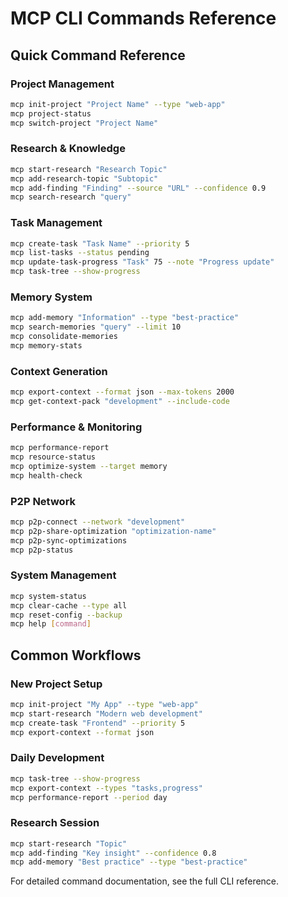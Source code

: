 # MCP CLI Commands Reference

## Quick Command Reference

### Project Management
```bash
mcp init-project "Project Name" --type "web-app"
mcp project-status
mcp switch-project "Project Name"
```

### Research & Knowledge
```bash
mcp start-research "Research Topic"
mcp add-research-topic "Subtopic"
mcp add-finding "Finding" --source "URL" --confidence 0.9
mcp search-research "query"
```

### Task Management
```bash
mcp create-task "Task Name" --priority 5
mcp list-tasks --status pending
mcp update-task-progress "Task" 75 --note "Progress update"
mcp task-tree --show-progress
```

### Memory System
```bash
mcp add-memory "Information" --type "best-practice"
mcp search-memories "query" --limit 10
mcp consolidate-memories
mcp memory-stats
```

### Context Generation
```bash
mcp export-context --format json --max-tokens 2000
mcp get-context-pack "development" --include-code
```

### Performance & Monitoring
```bash
mcp performance-report
mcp resource-status
mcp optimize-system --target memory
mcp health-check
```

### P2P Network
```bash
mcp p2p-connect --network "development"
mcp p2p-share-optimization "optimization-name"
mcp p2p-sync-optimizations
mcp p2p-status
```

### System Management
```bash
mcp system-status
mcp clear-cache --type all
mcp reset-config --backup
mcp help [command]
```

## Common Workflows

### New Project Setup
```bash
mcp init-project "My App" --type "web-app"
mcp start-research "Modern web development"
mcp create-task "Frontend" --priority 5
mcp export-context --format json
```

### Daily Development
```bash
mcp task-tree --show-progress
mcp export-context --types "tasks,progress"
mcp performance-report --period day
```

### Research Session
```bash
mcp start-research "Topic"
mcp add-finding "Key insight" --confidence 0.8
mcp add-memory "Best practice" --type "best-practice"
```

For detailed command documentation, see the full CLI reference.